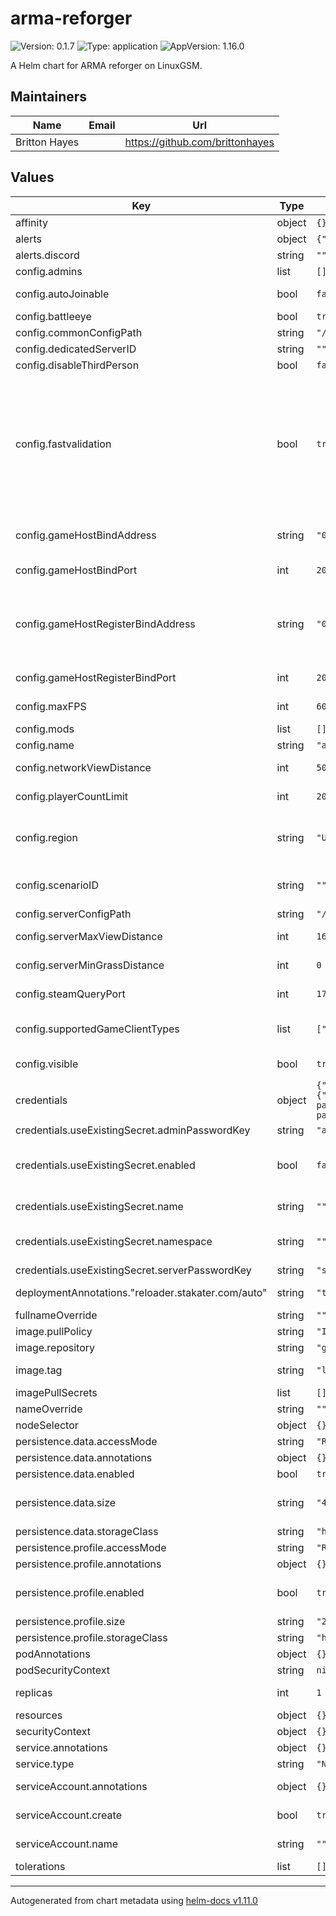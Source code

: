 # arma-reforger

![Version: 0.1.7](https://img.shields.io/badge/Version-0.1.7-informational?style=flat-square) ![Type: application](https://img.shields.io/badge/Type-application-informational?style=flat-square) ![AppVersion: 1.16.0](https://img.shields.io/badge/AppVersion-1.16.0-informational?style=flat-square)

A Helm chart for ARMA reforger on LinuxGSM.

## Maintainers

| Name | Email | Url |
| ---- | ------ | --- |
| Britton Hayes |  | <https://github.com/brittonhayes> |

## Values

| Key | Type | Default | Description |
|-----|------|---------|-------------|
| affinity | object | `{}` |  |
| alerts | object | `{"discord":""}` | Webook alerts configurations |
| alerts.discord | string | `""` | Discord webhook URL |
| config.admins | list | `[]` | List of administrators |
| config.autoJoinable | bool | `false` | Set if the session can be selected through the auto join feature.  |
| config.battleeye | bool | `true` | true=enabled, false=disabled |
| config.commonConfigPath | string | `"/linuxgsm/lgsm/config-lgsm/armarserver/common.cfg"` | Common config path |
| config.dedicatedServerID | string | `""` |  |
| config.disableThirdPerson | bool | `false` | true=enabled, false=disabled |
| config.fastvalidation | bool | `true` | false (disabled) - extra data for every replicated entity and component in the map will be transferred when new client connects to the server. When a mismatch occurs, it is possible to point at particular entity or component where things start to differ. When developing locally (ie. both server and client run on the same machine), it is fine to disable fast validation to more easily pin point source of the problem. |
| config.gameHostBindAddress | string | `"0.0.0.0"` | When left out or empty, 0.0.0.0 is used, which allows connections through any IP address.  |
| config.gameHostBindPort | int | `2001` | UDP port to which the server socket will be bound.  |
| config.gameHostRegisterBindAddress | string | `"0.0.0.0"` | When left out or empty, an attempt is made to automatically determine the IP address, but this will often fail and should not be relied upon as the server might not be reachable from public networks.  |
| config.gameHostRegisterBindPort | int | `2001` | Otherwise, this is the UDP port that is forwarded to the server.   |
| config.maxFPS | int | `60` | otherwise, the server can try to use all the available resources! |
| config.mods | list | `[]` | List of mods |
| config.name | string | `"arma-reforger-server.example.com"` | length 0..100 characters  |
| config.networkViewDistance | int | `500` | Maximum network streaming range of replicated entities.  |
| config.playerCountLimit | int | `20` | Set the maximum amount of players on the server.  |
| config.region | string | `"US"` | ISO 3166-1 alpha-2 values are accepted - https://en.wikipedia.org/wiki/ISO_3166-1_alpha-2 |
| config.scenarioID | string | `""` | See the listScenarios startup parameter to list available scenarios and obtain their .conf file path.  |
| config.serverConfigPath | string | `"/linuxgsm/lgsm/config-lgsm/armarserver/armarserver.server.json"` | Server config path |
| config.serverMaxViewDistance | int | `1600` | number value, range 500..10000, default: 1600  |
| config.serverMinGrassDistance | int | `0` | Minimum grass distance in meters. If set to 0 no distance is forced upon clients.  |
| config.steamQueryPort | int | `17777` | Change Steam Query UDP port on which game listens to A2S requests  |
| config.supportedGameClientTypes | list | `["PLATFORM_PC","PLATFORM_XBL"]` | A server cannot be Xbox-exclusive; if configured with only PLATFORM_XBL, the server will not start. |
| config.visible | bool | `true` | Set the visibility of the server in the Server Browser. |
| credentials | object | `{"adminPassword":"","serverPassword":"","useExistingSecret":{"adminPasswordKey":"admin-password","enabled":false,"name":"","namespace":"","serverPasswordKey":"server-password"}}` | Specify credentials for the server |
| credentials.useExistingSecret.adminPasswordKey | string | `"admin-password"` | The Server ADMIN Password |
| credentials.useExistingSecret.enabled | bool | `false` | Use a dedicated, already existing secret for credentials, any key already specified under 'credentials.' directly will be ignored |
| credentials.useExistingSecret.name | string | `""` | The credential is looked up from a secret with this name |
| credentials.useExistingSecret.namespace | string | `""` | The credential is looked up from a secret, which resides in this namespace if empty, use Release.Namespace |
| credentials.useExistingSecret.serverPasswordKey | string | `"server-password"` | The Server Password |
| deploymentAnnotations."reloader.stakater.com/auto" | string | `"true"` | To automatically reload the container on configuration changes, use |
| fullnameOverride | string | `""` |  |
| image.pullPolicy | string | `"IfNotPresent"` |  |
| image.repository | string | `"ghcr.io/brittonhayes/arma-reforger"` |  |
| image.tag | string | `"latest"` | Overrides the image tag whose default is the chart appVersion. |
| imagePullSecrets | list | `[]` |  |
| nameOverride | string | `""` |  |
| nodeSelector | object | `{}` |  |
| persistence.data.accessMode | string | `"ReadWriteOnce"` |  |
| persistence.data.annotations | object | `{}` |  |
| persistence.data.enabled | bool | `true` |  |
| persistence.data.size | string | `"40Gi"` | Size of the persistent volume claim (set this closer to 100Gi if you want to use quite a few mods) |
| persistence.data.storageClass | string | `"hostpath"` |  |
| persistence.profile.accessMode | string | `"ReadWriteOnce"` |  |
| persistence.profile.annotations | object | `{}` |  |
| persistence.profile.enabled | bool | `true` | WARNING: if you set this to false, your progress in Antistasi will be lost on a server restart |
| persistence.profile.size | string | `"2Gi"` |  |
| persistence.profile.storageClass | string | `"hostpath"` |  |
| podAnnotations | object | `{}` |  |
| podSecurityContext | string | `nil` |  |
| replicas | int | `1` | Only one replica is supported at this time |
| resources | object | `{}` |  |
| securityContext | object | `{}` |  |
| service.annotations | object | `{}` |  |
| service.type | string | `"NodePort"` |  |
| serviceAccount.annotations | object | `{}` | Annotations to add to the service account |
| serviceAccount.create | bool | `true` | Specifies whether a service account should be created |
| serviceAccount.name | string | `""` | If not set and create is true, a name is generated using the fullname template |
| tolerations | list | `[]` |  |

----------------------------------------------
Autogenerated from chart metadata using [helm-docs v1.11.0](https://github.com/norwoodj/helm-docs/releases/v1.11.0)
